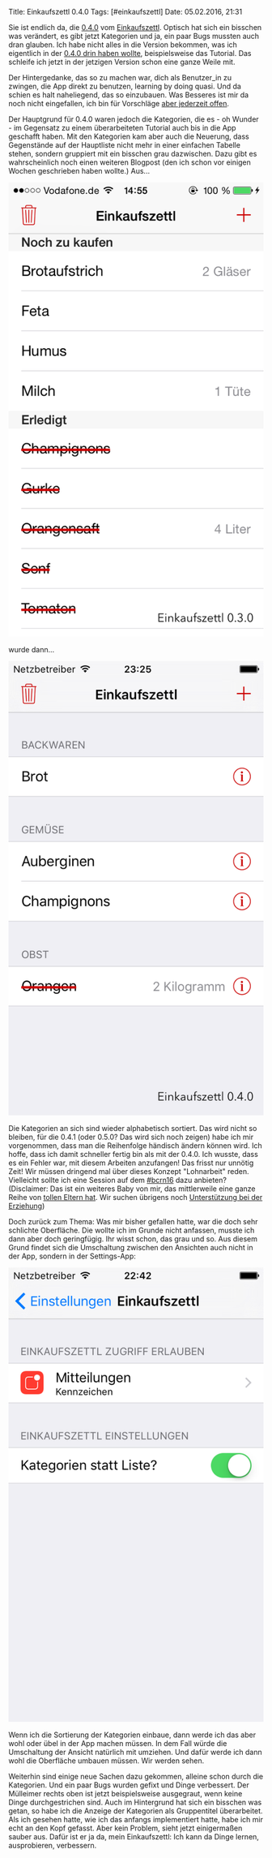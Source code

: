 Title: Einkaufszettl 0.4.0
Tags: [#einkaufszettl]
Date: 05.02.2016, 21:31

Sie ist endlich da, die [0.4.0](https://itunes.apple.com/de/app/einkaufszettl/id1016435355?l=de) vom [Einkaufszettl](https://bullenscheisse.de/einkaufszettl/). Optisch hat sich ein bisschen was verändert, es gibt jetzt Kategorien und ja, ein paar Bugs mussten auch dran glauben. Ich habe nicht alles in die Version bekommen, was ich eigentlich in der [0.4.0 drin haben wollte](https://bullenscheisse.de/2015/das-soll-in-den-einkaufszettl-0-4/), beispielsweise das Tutorial. Das schleife ich jetzt in der jetzigen Version schon eine ganze Weile mit.

Der Hintergedanke, das so zu machen war, dich als Benutzer_in zu zwingen, die App direkt zu benutzen, learning by doing quasi. Und da schien es halt naheliegend, das so einzubauen. Was Besseres ist mir da noch nicht eingefallen, ich bin für Vorschläge [aber jederzeit offen](https://twitter.com/zeitschlag).

Der Hauptgrund für 0.4.0 waren jedoch die Kategorien, die es - oh Wunder - im Gegensatz zu einem überarbeiteten Tutorial auch bis in die App geschafft haben. Mit den Kategorien kam aber auch die Neuerung, dass Gegenstände auf der Hauptliste nicht mehr in einer einfachen Tabelle stehen, sondern gruppiert mit ein bisschen grau dazwischen. Dazu gibt es wahrscheinlich noch einen weiteren Blogpost (den ich schon vor einigen Wochen geschrieben haben wollte.) Aus...

![vorher...](/img/IMG_107.png)

wurde dann...

![... nachher](/img/IMG_108.png)

Die Kategorien an sich sind wieder alphabetisch sortiert. Das wird nicht so bleiben, für die 0.4.1 (oder 0.5.0? Das wird sich noch zeigen) habe ich mir vorgenommen, dass man die Reihenfolge händisch ändern können wird. Ich hoffe, dass ich damit schneller fertig bin als mit der 0.4.0. Ich wusste, dass es ein Fehler war, mit diesem Arbeiten anzufangen! Das frisst nur unnötig Zeit! Wir müssen dringend mal über dieses Konzept "Lohnarbeit" reden. Vielleicht sollte ich eine Session auf dem [#bcrn16](https://barcamp.rhein-neckar.me) dazu anbieten? (Disclaimer: Das ist ein weiteres Baby von mir, das mittlerweile eine ganze Reihe von [tollen Eltern hat](https://barcamp.rhein-neckar.me/kontakt/das-team/). Wir suchen übrigens noch [Unterstützung bei der Erziehung](https://sponsor.barcamp.rhein-neckar.me))

Doch zurück zum Thema: Was mir bisher gefallen hatte, war die doch sehr schlichte Oberfläche. Die wollte ich im Grunde nicht anfassen, musste ich dann aber doch geringfügig. Ihr wisst schon, das grau und so. Aus diesem Grund findet sich die Umschaltung zwischen den Ansichten auch nicht in der App, sondern in der Settings-App:

![Die Ansicht kannst du in den Einstellungen umschalten](/img/IMG_109.png)

Wenn ich die Sortierung der Kategorien einbaue, dann werde ich das aber wohl oder übel in der App machen müssen. In dem Fall würde die Umschaltung der Ansicht natürlich mit umziehen. Und dafür werde ich dann wohl die Oberfläche umbauen müssen. Wir werden sehen.

Weiterhin sind einige neue Sachen dazu gekommen, alleine schon durch die Kategorien. Und ein paar Bugs wurden gefixt und Dinge verbessert. Der Mülleimer rechts oben ist jetzt beispielsweise ausgegraut, wenn keine Dinge durchgestrichen sind. Auch im Hintergrund hat sich ein bisschen was getan, so habe ich die Anzeige der Kategorien als Gruppentitel überarbeitet. Als ich gesehen hatte, wie ich das anfangs implementiert hatte, habe ich mir echt an den Kopf gefasst. Aber kein Problem, sieht jetzt einigermaßen sauber aus. Dafür ist er ja da, mein Einkaufszettl: Ich kann da Dinge lernen, ausprobieren, verbessern.
